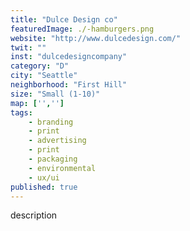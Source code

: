 ```yaml
---
title: "Dulce Design co"
featuredImage: ./-hamburgers.png
website: "http://www.dulcedesign.com/"
twit: ""
inst: "dulcedesigncompany"
category: "D"
city: "Seattle"
neighborhood: "First Hill"
size: "Small (1-10)"
map: ['','']
tags:
    - branding
    - print
    - advertising
    - print
    - packaging
    - environmental
    - ux/ui
published: true
---
```


description
